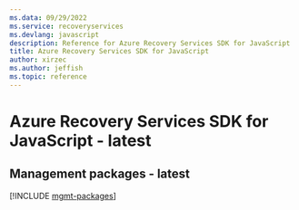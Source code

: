 ```yaml
---
ms.data: 09/29/2022
ms.service: recoveryservices
ms.devlang: javascript
description: Reference for Azure Recovery Services SDK for JavaScript
title: Azure Recovery Services SDK for JavaScript
author: xirzec
ms.author: jeffish
ms.topic: reference
---
```

# Azure Recovery Services SDK for JavaScript - latest

## Management packages - latest
[!INCLUDE [mgmt-packages](recovery-services-mgmt-index.md)]